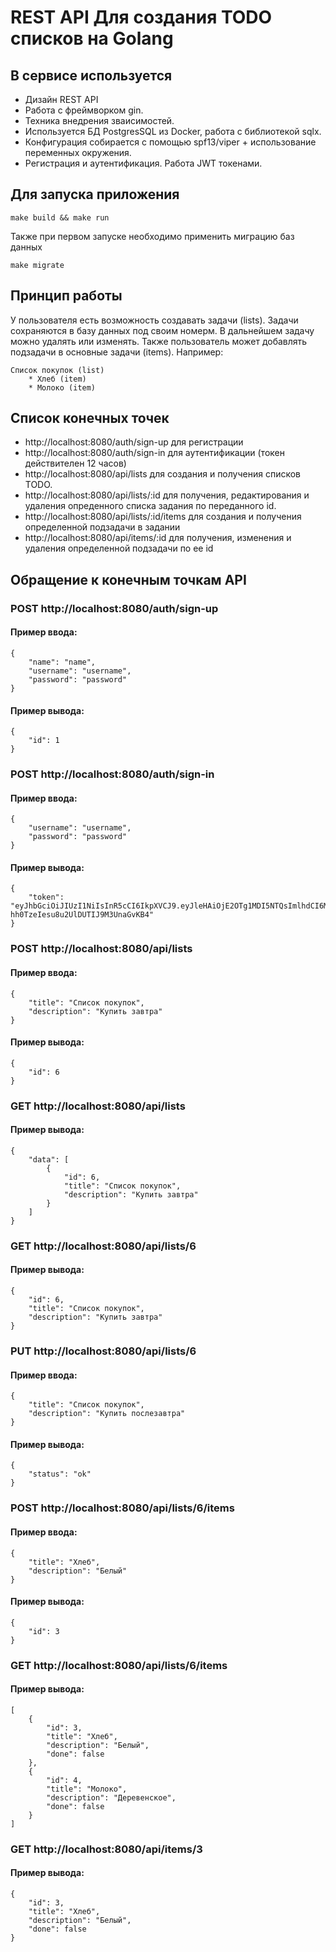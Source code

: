 # REST API Для создания TODO списков на Golang

## В сервисе используется

* Дизайн REST API 
* Работа с фреймворком gin.
* Техника внедрения зваисимостей. 
* Используется БД PostgresSQL из Docker, работа с библиотекой sqlx.
* Конфигурация собирается с помощью spf13/viper + использование переменных окружения.
* Регистрация и аутентификация. Работа JWT токенами.


## Для запуска приложения 
```
make build && make run
```

Также при первом запуске необходимо применить миграцию баз данных

```
make migrate
```

## Принцип работы
У пользователя есть возможность создавать задачи (lists). Задачи сохраняются в базу данных под своим номерм. В дальнейшем задачу можно удалять или изменять.
Также пользователь может добавлять подзадачи в основные задачи (items).
Например:
```
Список покупок (list)
    * Хлеб (item)
    * Молоко (item)
```

## Список конечных точек
* http://localhost:8080/auth/sign-up для регистрации
* http://localhost:8080/auth/sign-in для аутентификации (токен действителен 12 часов)
* http://localhost:8080/api/lists для создания и получения списков TODO.
* http://localhost:8080/api/lists/:id для получения, редактирования и удаления опреденного списка задания по переданного id.
* http://localhost:8080/api/lists/:id/items для создания и получения определенной подзадачи в задании
* http://localhost:8080/api/items/:id для получения, изменения и удаления определенной подзадачи по ее id

## Обращение к конечным точкам API

### POST http://localhost:8080/auth/sign-up
#### Пример ввода:
```
{
    "name": "name",
    "username": "username",
    "password": "password"
}
```
#### Пример вывода:
```
{
    "id": 1
}
```
### POST http://localhost:8080/auth/sign-in
#### Пример ввода:
```
{
    "username": "username",
    "password": "password"
}
```
#### Пример вывода:
```
{
    "token": "eyJhbGciOiJIUzI1NiIsInR5cCI6IkpXVCJ9.eyJleHAiOjE2OTg1MDI5NTQsImlhdCI6MTY5ODQ1OTc1NCwidXNlcl9pZCI6NX0.jiuI6_lwZiG-hh0TzeIesu8u2UlDUTIJ9M3UnaGvKB4"
}
```
### POST http://localhost:8080/api/lists
#### Пример ввода:
```
{
    "title": "Список покупок",
    "description": "Купить завтра"
}
```
#### Пример вывода:
```
{
    "id": 6
}
```
### GET http://localhost:8080/api/lists
#### Пример вывода:
```
{
    "data": [
        {
            "id": 6,
            "title": "Список покупок",
            "description": "Купить завтра"
        }
    ]
}
```
### GET http://localhost:8080/api/lists/6
#### Пример вывода:
```
{
    "id": 6,
    "title": "Список покупок",
    "description": "Купить завтра"
}
```
### PUT http://localhost:8080/api/lists/6
#### Пример ввода:
```
{
    "title": "Список покупок",
    "description": "Купить послезавтра"
}
```
#### Пример вывода:
```
{
    "status": "ok"
}
```
### POST http://localhost:8080/api/lists/6/items
#### Пример ввода:
```
{
    "title": "Хлеб",
    "description": "Белый"
}
```
#### Пример вывода:
```
{
    "id": 3
}
```
### GET http://localhost:8080/api/lists/6/items
#### Пример вывода:
```
[
    {
        "id": 3,
        "title": "Хлеб",
        "description": "Белый",
        "done": false
    },
    {
        "id": 4,
        "title": "Молоко",
        "description": "Деревенское",
        "done": false
    }
]
```
### GET http://localhost:8080/api/items/3
#### Пример вывода:
```
{
    "id": 3,
    "title": "Хлеб",
    "description": "Белый",
    "done": false
}
```